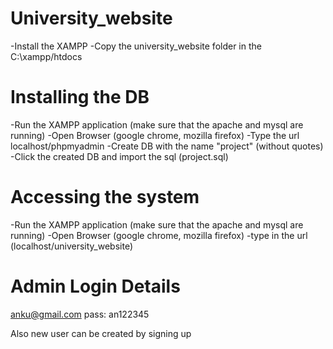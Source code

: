 # University_website


-Install the XAMPP
-Copy the university_website folder in the C:\\xampp/htdocs


# Installing the DB
-Run the XAMPP application (make sure that the apache and mysql are running)
-Open Browser (google chrome, mozilla firefox)
-Type the url localhost/phpmyadmin
-Create DB with the name "project" (without quotes) 
-Click the created DB and import the sql (project.sql)

# Accessing the system
-Run the XAMPP application (make sure that the apache and mysql are running)
-Open Browser (google chrome, mozilla firefox)
-type in the url (localhost/university_website)



# Admin Login Details
anku@gmail.com
pass: an122345

Also new user can be created by signing up

